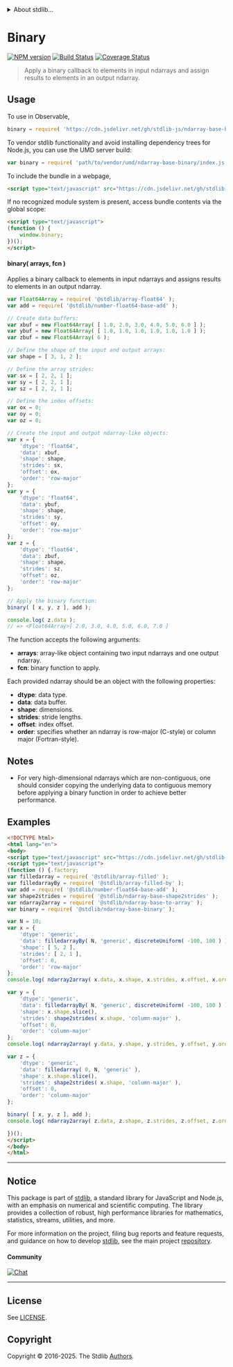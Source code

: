 <!--

@license Apache-2.0

Copyright (c) 2025 The Stdlib Authors.

Licensed under the Apache License, Version 2.0 (the "License");
you may not use this file except in compliance with the License.
You may obtain a copy of the License at

   http://www.apache.org/licenses/LICENSE-2.0

Unless required by applicable law or agreed to in writing, software
distributed under the License is distributed on an "AS IS" BASIS,
WITHOUT WARRANTIES OR CONDITIONS OF ANY KIND, either express or implied.
See the License for the specific language governing permissions and
limitations under the License.

-->


<details>
  <summary>
    About stdlib...
  </summary>
  <p>We believe in a future in which the web is a preferred environment for numerical computation. To help realize this future, we've built stdlib. stdlib is a standard library, with an emphasis on numerical and scientific computation, written in JavaScript (and C) for execution in browsers and in Node.js.</p>
  <p>The library is fully decomposable, being architected in such a way that you can swap out and mix and match APIs and functionality to cater to your exact preferences and use cases.</p>
  <p>When you use stdlib, you can be absolutely certain that you are using the most thorough, rigorous, well-written, studied, documented, tested, measured, and high-quality code out there.</p>
  <p>To join us in bringing numerical computing to the web, get started by checking us out on <a href="https://github.com/stdlib-js/stdlib">GitHub</a>, and please consider <a href="https://opencollective.com/stdlib">financially supporting stdlib</a>. We greatly appreciate your continued support!</p>
</details>

# Binary

[![NPM version][npm-image]][npm-url] [![Build Status][test-image]][test-url] [![Coverage Status][coverage-image]][coverage-url] <!-- [![dependencies][dependencies-image]][dependencies-url] -->

> Apply a binary callback to elements in input ndarrays and assign results to elements in an output ndarray.

<!-- Section to include introductory text. Make sure to keep an empty line after the intro `section` element and another before the `/section` close. -->

<section class="intro">

</section>

<!-- /.intro -->

<!-- Package usage documentation. -->



<section class="usage">

## Usage

To use in Observable,

```javascript
binary = require( 'https://cdn.jsdelivr.net/gh/stdlib-js/ndarray-base-binary@umd/browser.js' )
```

To vendor stdlib functionality and avoid installing dependency trees for Node.js, you can use the UMD server build:

```javascript
var binary = require( 'path/to/vendor/umd/ndarray-base-binary/index.js' )
```

To include the bundle in a webpage,

```html
<script type="text/javascript" src="https://cdn.jsdelivr.net/gh/stdlib-js/ndarray-base-binary@umd/browser.js"></script>
```

If no recognized module system is present, access bundle contents via the global scope:

```html
<script type="text/javascript">
(function () {
    window.binary;
})();
</script>
```

#### binary( arrays, fcn )

Applies a binary callback to elements in input ndarrays and assigns results to elements in an output ndarray.

```javascript
var Float64Array = require( '@stdlib/array-float64' );
var add = require( '@stdlib/number-float64-base-add' );

// Create data buffers:
var xbuf = new Float64Array( [ 1.0, 2.0, 3.0, 4.0, 5.0, 6.0 ] );
var ybuf = new Float64Array( [ 1.0, 1.0, 1.0, 1.0, 1.0, 1.0 ] );
var zbuf = new Float64Array( 6 );

// Define the shape of the input and output arrays:
var shape = [ 3, 1, 2 ];

// Define the array strides:
var sx = [ 2, 2, 1 ];
var sy = [ 2, 2, 1 ];
var sz = [ 2, 2, 1 ];

// Define the index offsets:
var ox = 0;
var oy = 0;
var oz = 0;

// Create the input and output ndarray-like objects:
var x = {
    'dtype': 'float64',
    'data': xbuf,
    'shape': shape,
    'strides': sx,
    'offset': ox,
    'order': 'row-major'
};
var y = {
    'dtype': 'float64',
    'data': ybuf,
    'shape': shape,
    'strides': sy,
    'offset': oy,
    'order': 'row-major'
};
var z = {
    'dtype': 'float64',
    'data': zbuf,
    'shape': shape,
    'strides': sz,
    'offset': oz,
    'order': 'row-major'
};

// Apply the binary function:
binary( [ x, y, z ], add );

console.log( z.data );
// => <Float64Array>[ 2.0, 3.0, 4.0, 5.0, 6.0, 7.0 ]
```

The function accepts the following arguments:

-   **arrays**: array-like object containing two input ndarrays and one output ndarray.
-   **fcn**: binary function to apply.

Each provided ndarray should be an object with the following properties:

-   **dtype**: data type.
-   **data**: data buffer.
-   **shape**: dimensions.
-   **strides**: stride lengths.
-   **offset**: index offset.
-   **order**: specifies whether an ndarray is row-major (C-style) or column major (Fortran-style).

</section>

<!-- /.usage -->

<!-- Package usage notes. Make sure to keep an empty line after the `section` element and another before the `/section` close. -->

<section class="notes">

## Notes

-   For very high-dimensional ndarrays which are non-contiguous, one should consider copying the underlying data to contiguous memory before applying a binary function in order to achieve better performance.

</section>

<!-- /.notes -->

<!-- Package usage examples. -->

<section class="examples">

## Examples

<!-- eslint no-undef: "error" -->

```html
<!DOCTYPE html>
<html lang="en">
<body>
<script type="text/javascript" src="https://cdn.jsdelivr.net/gh/stdlib-js/random-base-discrete-uniform@umd/browser.js"></script>
<script type="text/javascript">
(function () {.factory;
var filledarray = require( '@stdlib/array-filled' );
var filledarrayBy = require( '@stdlib/array-filled-by' );
var add = require( '@stdlib/number-float64-base-add' );
var shape2strides = require( '@stdlib/ndarray-base-shape2strides' );
var ndarray2array = require( '@stdlib/ndarray-base-to-array' );
var binary = require( '@stdlib/ndarray-base-binary' );

var N = 10;
var x = {
    'dtype': 'generic',
    'data': filledarrayBy( N, 'generic', discreteUniform( -100, 100 ) ),
    'shape': [ 5, 2 ],
    'strides': [ 2, 1 ],
    'offset': 0,
    'order': 'row-major'
};
console.log( ndarray2array( x.data, x.shape, x.strides, x.offset, x.order ) );

var y = {
    'dtype': 'generic',
    'data': filledarrayBy( N, 'generic', discreteUniform( -100, 100 ) ),
    'shape': x.shape.slice(),
    'strides': shape2strides( x.shape, 'column-major' ),
    'offset': 0,
    'order': 'column-major'
};
console.log( ndarray2array( y.data, y.shape, y.strides, y.offset, y.order ) );

var z = {
    'dtype': 'generic',
    'data': filledarray( 0, N, 'generic' ),
    'shape': x.shape.slice(),
    'strides': shape2strides( x.shape, 'column-major' ),
    'offset': 0,
    'order': 'column-major'
};

binary( [ x, y, z ], add );
console.log( ndarray2array( z.data, z.shape, z.strides, z.offset, z.order ) );

})();
</script>
</body>
</html>
```

</section>

<!-- /.examples -->

<!-- Section to include cited references. If references are included, add a horizontal rule *before* the section. Make sure to keep an empty line after the `section` element and another before the `/section` close. -->

<section class="references">

</section>

<!-- /.references -->

<!-- Section for related `stdlib` packages. Do not manually edit this section, as it is automatically populated. -->

<section class="related">

</section>

<!-- /.related -->

<!-- Section for all links. Make sure to keep an empty line after the `section` element and another before the `/section` close. -->


<section class="main-repo" >

* * *

## Notice

This package is part of [stdlib][stdlib], a standard library for JavaScript and Node.js, with an emphasis on numerical and scientific computing. The library provides a collection of robust, high performance libraries for mathematics, statistics, streams, utilities, and more.

For more information on the project, filing bug reports and feature requests, and guidance on how to develop [stdlib][stdlib], see the main project [repository][stdlib].

#### Community

[![Chat][chat-image]][chat-url]

---

## License

See [LICENSE][stdlib-license].


## Copyright

Copyright &copy; 2016-2025. The Stdlib [Authors][stdlib-authors].

</section>

<!-- /.stdlib -->

<!-- Section for all links. Make sure to keep an empty line after the `section` element and another before the `/section` close. -->

<section class="links">

[npm-image]: http://img.shields.io/npm/v/@stdlib/ndarray-base-binary.svg
[npm-url]: https://npmjs.org/package/@stdlib/ndarray-base-binary

[test-image]: https://github.com/stdlib-js/ndarray-base-binary/actions/workflows/test.yml/badge.svg?branch=main
[test-url]: https://github.com/stdlib-js/ndarray-base-binary/actions/workflows/test.yml?query=branch:main

[coverage-image]: https://img.shields.io/codecov/c/github/stdlib-js/ndarray-base-binary/main.svg
[coverage-url]: https://codecov.io/github/stdlib-js/ndarray-base-binary?branch=main

<!--

[dependencies-image]: https://img.shields.io/david/stdlib-js/ndarray-base-binary.svg
[dependencies-url]: https://david-dm.org/stdlib-js/ndarray-base-binary/main

-->

[chat-image]: https://img.shields.io/gitter/room/stdlib-js/stdlib.svg
[chat-url]: https://app.gitter.im/#/room/#stdlib-js_stdlib:gitter.im

[stdlib]: https://github.com/stdlib-js/stdlib

[stdlib-authors]: https://github.com/stdlib-js/stdlib/graphs/contributors

[umd]: https://github.com/umdjs/umd
[es-module]: https://developer.mozilla.org/en-US/docs/Web/JavaScript/Guide/Modules

[deno-url]: https://github.com/stdlib-js/ndarray-base-binary/tree/deno
[deno-readme]: https://github.com/stdlib-js/ndarray-base-binary/blob/deno/README.md
[umd-url]: https://github.com/stdlib-js/ndarray-base-binary/tree/umd
[umd-readme]: https://github.com/stdlib-js/ndarray-base-binary/blob/umd/README.md
[esm-url]: https://github.com/stdlib-js/ndarray-base-binary/tree/esm
[esm-readme]: https://github.com/stdlib-js/ndarray-base-binary/blob/esm/README.md
[branches-url]: https://github.com/stdlib-js/ndarray-base-binary/blob/main/branches.md

[stdlib-license]: https://raw.githubusercontent.com/stdlib-js/ndarray-base-binary/main/LICENSE

</section>

<!-- /.links -->
